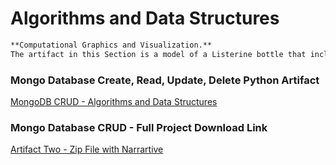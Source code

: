 # Algorithms and Data Structures

```markdown
**Computational Graphics and Visualization.**   
The artifact in this Section is a model of a Listerine bottle that includes the use of different textures, lighting techniques, and rendering

```

### Mongo Database Create, Read, Update, Delete Python Artifact
[MongoDB CRUD - Algorithms and Data Structures](MongoDBCRUD-Algorithms_and_DataStructure(BAldana).py)


### Mongo Database CRUD - Full Project Download Link
[Artifact Two - Zip File with Narrartive](https://bigbadbiz.github.io/bigbadbiz.github.io/Algorithms_and_DataStructure(BAldana).zip)
